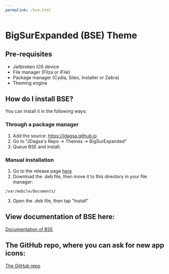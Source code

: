 ```yaml
---
permalink: /bse.html
---
```


# BigSurExpanded (BSE) Theme

## Pre-requisites
- Jailbroken iOS device
- File manager (Filza or iFile)
- Package manager (Cydia, Sileo, Installer or Zebra)
- Theming engine

## How do I install BSE?

You can install it in the following ways:

### Through a package manager

1. Add the source: https://jdagsa.github.io
2. Go to "JDagsa's Repo -> Themes -> BigSurExpanded"
3. Queue BSE and install.

### Manual installation 

1. Go to the release page [here](https://github.com/JDagsa/JDagsa.github.io/releases/tag/v0.1-b1)
2. Download the .deb file, then move it to this directory in your file manager:
```
/var/mobile/Documents/
```
3. Open the .deb file, then tap "Install"

## View documentation of BSE here:
[Documentation of BSE](https://github.com/JDagsa/JDagsa.github.io/wiki/BigSurExpanded)

## The GitHub repo, where you can ask for new app icons:
[The GitHub repo](https://github.com/JDagsa/JDagsa.github.io)
